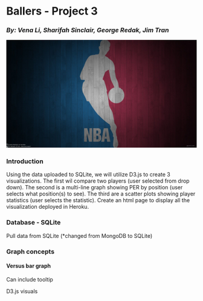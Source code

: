 # Ballers - Project 3
### _By: Vena Li, Sharifah Sinclair, George Redak, Jim Tran_

![Ballers](assets/images/bg.jpg)

<h3>Introduction</h3>

Using the data uploaded to SQLite, we will utilize D3.js to create 3 visualizations. The first wil compare two players (user selected from drop down). The second is a multi-line graph showing PER by position (user selects what position(s) to see). The third are a scatter plots showing player statistics (user selects the statistic).  Create an html page to display all the visualization deployed in Heroku.

<h3>Database - SQLite</h3>

Pull data from SQLite (*changed from MongoDB to SQLite)

<h3>Graph concepts</h3>

<h4>Versus bar graph</h4>
<p>Can include tooltip</p>
<p>D3.js visuals</p>

